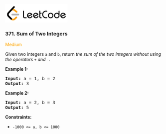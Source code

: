 <a href="https://leetcode.com/problems/sum-of-two-integers/">
    <img src="/leetcode-logo.png" style="width:200px" alt="LeetCode"/>
</a>

### 371. Sum of Two Integers

<span style="color:orange">Medium</span>

Given two integers `a` and `b`, return _the sum of the two integers without
using the operators `+` and `-`._

__Example 1:__
<pre>
<b>Input:</b> a = 1, b = 2
<b>Output:</b> 3
</pre>

__Example 2:__
<pre>
<b>Input:</b> a = 2, b = 3
<b>Output:</b> 5
</pre>

__Constraints:__

* `-1000 <= a, b <= 1000`
